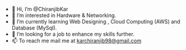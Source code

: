 - 👋 Hi, I’m @ChiranjibKar
- 👀 I’m interested in Hardware & Networking.
- 🌱 I’m currently learning Web Designing , Cloud Computing (AWS) and Database (MySql).
- 💞️ I’m looking for a job to enhance my skills further.
- 📫 To reach me mail me at karchiranjib98@gmail.com
<!---
ChiranjibKar/ChiranjibKar is a ✨ special ✨ repository because its `README.md` (this file) appears on your GitHub profile.
You can click the Preview link to take a look at your changes.
--->

